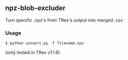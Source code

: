 ## npz-blob-excluder

Turn specific .npz's from TRex's output into merged .csv

### Usage

    $ python convert.py -f filename.npz

(only tested in TRex v1.1.6)